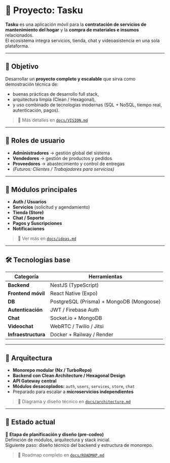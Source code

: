 # 🧭 Proyecto: Tasku

**Tasku** es una aplicación móvil para la **contratación de servicios de mantenimiento del hogar** y la **compra de materiales e insumos** relacionados.  
El ecosistema integra servicios, tienda, chat y videoasistencia en una sola plataforma.

---

## 🚀 Objetivo

Desarrollar un **proyecto completo y escalable** que sirva como demostración técnica de:

- buenas prácticas de desarrollo full stack,
- arquitectura limpia (Clean / Hexagonal),
- y uso combinado de tecnologías modernas (SQL + NoSQL, tiempo real, autenticación, pagos).

> 📄 Más detalles en [`docs/VISION.md`](./docs/VISION.md)

---

## 👥 Roles de usuario

- **Administradores** → gestión global del sistema
- **Vendedores** → gestión de productos y pedidos
- **Proveedores** → abastecimiento y control de entregas
- _(Futuros: Clientes / Trabajadores para servicios)_

---

## 🧩 Módulos principales

- **Auth / Usuarios**
- **Servicios** (solicitud y agendamiento)
- **Tienda (Store)**
- **Chat / Soporte**
- **Pagos y Suscripciones**
- **Notificaciones**

> 📄 Ver más en [`docs/ideas.md`](./docs/ideas.md)

---

## 🛠️ Tecnologías base

| Categoría           | Herramientas                             |
| ------------------- | ---------------------------------------- |
| **Backend**         | NestJS (TypeScript)                      |
| **Frontend móvil**  | React Native (Expo)                      |
| **DB**              | PostgreSQL (Prisma) + MongoDB (Mongoose) |
| **Autenticación**   | JWT / Firebase Auth                      |
| **Chat**            | Socket.io + MongoDB                      |
| **Videochat**       | WebRTC / Twilio / Jitsi                  |
| **Infraestructura** | Docker + Railway / Render                |

---

## 🧱 Arquitectura

- **Monorepo modular (Nx / TurboRepo)**
- **Backend con Clean Architecture / Hexagonal Design**
- **API Gateway central**
- **Módulos desacoplados:** `auth`, `users`, `services`, `store`, `chat`
- Preparado para escalar a **microservicios independientes**

> 📄 Diagrama y diseño técnico en [`docs/architecture.md`](./docs/architecture.md)

---

## 📅 Estado actual

📍 **Etapa de planificación y diseño (pre-codeo)**  
Definición de módulos, arquitectura y stack inicial.  
Siguiente paso: diseño técnico del backend y estructura de monorepo.

> 📄 Roadmap completo en [`docs/ROADMAP.md`](./docs/ROADMAP.md)
